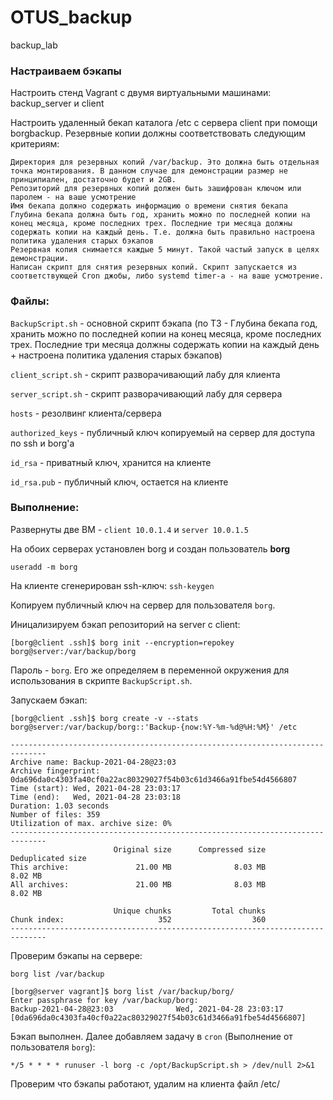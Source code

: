 # OTUS_backup
backup_lab

### Настраиваем бэкапы

Настроить стенд Vagrant с двумя виртуальными машинами: backup_server и client

Настроить удаленный бекап каталога /etc c сервера client при помощи borgbackup. Резервные копии должны соответствовать следующим критериям:

    Директория для резервных копий /var/backup. Это должна быть отдельная точка монтирования. В данном случае для демонстрации размер не принципиален, достаточно будет и 2GB.
    Репозиторий для резервных копий должен быть зашифрован ключом или паролем - на ваше усмотрение
    Имя бекапа должно содержать информацию о времени снятия бекапа
    Глубина бекапа должна быть год, хранить можно по последней копии на конец месяца, кроме последних трех. Последние три месяца должны содержать копии на каждый день. Т.е. должна быть правильно настроена политика удаления старых бэкапов
    Резервная копия снимается каждые 5 минут. Такой частый запуск в целях демонстрации.
    Написан скрипт для снятия резервных копий. Скрипт запускается из соответствующей Cron джобы, либо systemd timer-а - на ваше усмотрение.


### Файлы: 
`BackupScript.sh` - основной скрипт бэкапа (по ТЗ - Глубина бекапа год, хранить можно по последней копии на конец месяца, кроме последних трех. Последние три месяца должны содержать копии на каждый день + настроена политика удаления старых бэкапов)


`client_script.sh` - скрипт разворачивающий лабу для клиента


`server_script.sh` - скрипт разворачивающий лабу для сервера


`hosts` - резолвинг клиента/сервера


`authorized_keys` - публичный ключ копируемый на сервер для доступа по ssh и borg'a


`id_rsa` - приватный ключ, хранится на клиенте 


`id_rsa.pub` - публичный ключ, остается на клиенте


### Выполнение: 
Развернуты две ВМ - `client 10.0.1.4` и `server 10.0.1.5`


На обоих серверах установлен borg и создан пользователь **borg**


`useradd -m borg`

На клиенте сгенерирован ssh-ключ:
`ssh-keygen`

Копируем публичный ключ на сервер для пользователя `borg`.


Иницализируем бэкап репозиторий на server с client:
```
[borg@client .ssh]$ borg init --encryption=repokey borg@server:/var/backup/borg

```

Пароль - `borg`. Его же определяем в переменной окружения для использования в скрипте `BackupScript.sh`.

Запускаем бэкап:
```
[borg@client .ssh]$ borg create -v --stats borg@server:/var/backup/borg::'Backup-{now:%Y-%m-%d@%H:%M}' /etc

------------------------------------------------------------------------------
Archive name: Backup-2021-04-28@23:03
Archive fingerprint: 0da696da0c4303fa40cf0a22ac80329027f54b03c61d3466a91fbe54d4566807
Time (start): Wed, 2021-04-28 23:03:17
Time (end):   Wed, 2021-04-28 23:03:18
Duration: 1.03 seconds
Number of files: 359
Utilization of max. archive size: 0%
------------------------------------------------------------------------------
                       Original size      Compressed size    Deduplicated size
This archive:               21.00 MB              8.03 MB              8.02 MB
All archives:               21.00 MB              8.03 MB              8.02 MB

                       Unique chunks         Total chunks
Chunk index:                     352                  360
------------------------------------------------------------------------------

```

Проверим бэкапы на сервере:
```
borg list /var/backup

[borg@server vagrant]$ borg list /var/backup/borg/
Enter passphrase for key /var/backup/borg: 
Backup-2021-04-28@23:03              Wed, 2021-04-28 23:03:17 [0da696da0c4303fa40cf0a22ac80329027f54b03c61d3466a91fbe54d4566807]
```

Бэкап выполнен. Далее добавляем задачу в `cron` (Выполнение от пользователя `borg`): 
```
*/5 * * * * runuser -l borg -c /opt/BackupScript.sh > /dev/null 2>&1
```

Проверим что бэкапы работают, удалим на клиента файл /etc/
